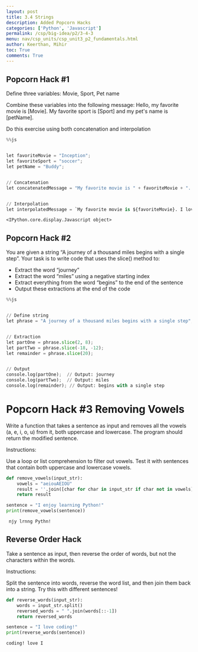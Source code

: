```yaml
---
layout: post
title: 3.4 Strings
description: Added Popcorn Hacks
categories: ['Python', 'Javascript']
permalink: /csp/big-idea/p2/3-4-3
menu: nav/csp_units/csp_unit3_p2_fundamentals.html
author: Keerthan, Mihir
toc: True
comments: True
---
```


## Popcorn Hack #1
Define three variables: Movie, Sport, Pet name


Combine these variables into the following message: Hello, my favorite movie is [Movie]. My favorite sport is [Sport] and my pet's name is [petName].


Do this exercise using both concatenation and interpolation


```python
%%js


let favoriteMovie = "Inception";
let favoriteSport = "soccer";
let petName = "Buddy";


// Concatenation
let concatenatedMessage = "My favorite movie is " + favoriteMovie + ". I love playing " + favoriteSport + " and my pet's name is " + petName + ".";


// Interpolation
let interpolatedMessage = `My favorite movie is ${favoriteMovie}. I love playing ${favoriteSport} and my pet's name is ${petName}.`;

```


    <IPython.core.display.Javascript object>


## Popcorn Hack #2


You are given a string “A journey of a thousand miles begins with a single step”. Your task is to write code that uses the slice() method to:

 - Extract the word “journey”
 - Extract the word “miles” using a negative starting index
 - Extract everything from the word “begins” to the end of the sentence
 - Output these extractions at the end of the code


```python
%%js


// Define string
let phrase = "A journey of a thousand miles begins with a single step";


// Extraction
let partOne = phrase.slice(2, 8);
let partTwo = phrase.slice(-18, -12);
let remainder = phrase.slice(20);


// Output
console.log(partOne);  // Output: journey
console.log(partTwo);  // Output: miles
console.log(remainder); // Output: begins with a single step
```

# Popcorn Hack #3 Removing Vowels


Write a function that takes a sentence as input and removes all the vowels (a, e, i, o, u) from it, both uppercase and lowercase. The program should return the modified sentence.

Instructions:

Use a loop or list comprehension to filter out vowels.
Test it with sentences that contain both uppercase and lowercase vowels.


```python
def remove_vowels(input_str):
    vowels = "aeiouAEIOU"
    result = ''.join([char for char in input_str if char not in vowels])
    return result

sentence = "I enjoy learning Python!"
print(remove_vowels(sentence))

```

     njy lrnng Pythn!


## Reverse Order Hack

Take a sentence as input, then reverse the order of words, but not the characters within the words.

Instructions:

Split the sentence into words, reverse the word list, and then join them back into a string.
Try this with different sentences! 



```python
def reverse_words(input_str):
    words = input_str.split()
    reversed_words = " ".join(words[::-1])
    return reversed_words

sentence = "I love coding!"
print(reverse_words(sentence))

```

    coding! love I

